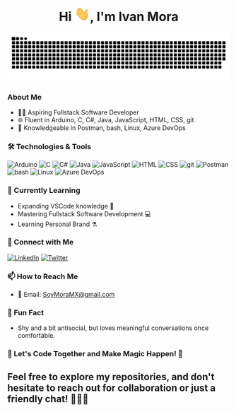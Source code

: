   <h1 align="center">Hi <img width="35" src="https://github.com/1999AZZAR/1999AZZAR/blob/main/resources/img/waving.gif">, I'm Ivan Mora</h1>
<div align="center">
    <img  src="https://github.com/1999AZZAR/1999AZZAR/blob/main/resources/img/grid-snake.svg" alt="snake" />
</div>


### About Me
- 👨‍💻 Aspiring Fullstack Software Developer
- 🌐 Fluent in Arduino, C, C#, Java, JavaScript, HTML, CSS, git
- 🚀 Knowledgeable in Postman, bash, Linux, Azure DevOps

### 🛠️ Technologies & Tools
![Arduino](https://img.shields.io/badge/Arduino-00979D?style=for-the-badge&logo=arduino&logoColor=white)
![C](https://img.shields.io/badge/C-00599C?style=for-the-badge&logo=c&logoColor=white)
![C#](https://img.shields.io/badge/C%23-239120?style=for-the-badge&logo=c-sharp&logoColor=white)
![Java](https://img.shields.io/badge/Java-ED8B00?style=for-the-badge&logo=java&logoColor=white)
![JavaScript](https://img.shields.io/badge/JavaScript-F7DF1E?style=for-the-badge&logo=javascript&logoColor=black)
![HTML](https://img.shields.io/badge/HTML-239120?style=for-the-badge&logo=html5&logoColor=white)
![CSS](https://img.shields.io/badge/CSS-239120?style=for-the-badge&logo=css3&logoColor=white)
![git](https://img.shields.io/badge/Git-F05032?style=for-the-badge&logo=git&logoColor=white)
![Postman](https://img.shields.io/badge/Postman-FF6C37?style=for-the-badge&logo=postman&logoColor=white)
![bash](https://img.shields.io/badge/Bash-4EAA25?style=for-the-badge&logo=gnu-bash&logoColor=white)
![Linux](https://img.shields.io/badge/Linux-FCC624?style=for-the-badge&logo=linux&logoColor=black)
![Azure DevOps](https://img.shields.io/badge/Azure%20DevOps-0078D7?style=for-the-badge&logo=azure-devops&logoColor=white)

### 🌱 Currently Learning

- Expanding VSCode knowledge 🔷
- Mastering Fullstack Software Development 💻
- Learning Personal Brand ⚗️

### 🤝 Connect with Me
[![LinkedIn](https://img.shields.io/badge/LinkedIn-0077B5?style=for-the-badge&logo=linkedin&logoColor=white)](https://www.linkedin.com/in/ricardo-ivan-mora-salazar-7746162a9/)
[![Twitter](https://img.shields.io/badge/Twitter-1DA1F2?style=for-the-badge&logo=twitter&logoColor=white)](https://twitter.com/SoyMoraMX)

### 📫 How to Reach Me
- 📧 Email: SoyMoraMX@gmail.com

### 💬 Fun Fact
- Shy and a bit antisocial, but loves meaningful conversations once comfortable.

### 🚀 Let's Code Together and Make Magic Happen! 🌟

Feel free to explore my repositories, and don't hesitate to reach out for collaboration or just a friendly chat! 👨‍💻✨
---
